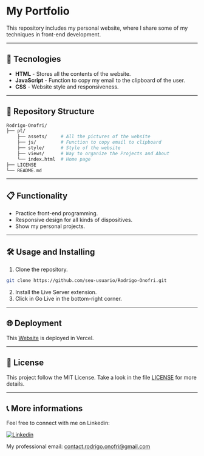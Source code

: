 # My Portfolio

This repository includes my personal website, where I share some of my techniques in front-end development.

---

## 🚀 Tecnologies 

- **HTML** - Stores all the contents of the website.
- **JavaScript** - Function to copy my email to the clipboard of the user.
- **CSS** - Website style and responsiveness.

---

## 📂 Repository Structure

```bash
Rodrigo-Onofri/
├── pt/
    ├── assets/     # All the pictures of the website
    ├── js/         # Function to copy email to clipboard
    ├── style/      # Style of the website
    ├── views/      # Way to organize the Projects and About 
    └── index.html  # Home page
├── LICENSE
└── README.md

```

--- 

## 📋 Functionality

- Practice front-end programming.
- Responsive design for all kinds of dispositives.
- Show my personal projects.

---

## 🛠️ Usage and Installing

1. Clone the repository.
```bash
git clone https://github.com/seu-usuario/Rodrigo-Onofri.git
```
2. Install the Live Server extension.
3. Click in Go Live in the bottom-right corner.

---

## 🌐 Deployment

This [Website](https://portfolio-rodrigo-onofri.vercel.app) is deployed in Vercel.  

---

## 📝 License

This project follow the MIT License. Take a look in the file [LICENSE](LICENSE) for more details.

---

## 📞 More informations

Feel free to connect with me on Linkedin:

[![Linkedin](https://img.shields.io/badge/LinkedIn-0077B5?style=for-the-badge&logo=linkedin&logoColor=white)](https://www.linkedin.com/in/Rodrigo-Onofri)

My professional email: contact.rodrigo.onofri@gmail.com
